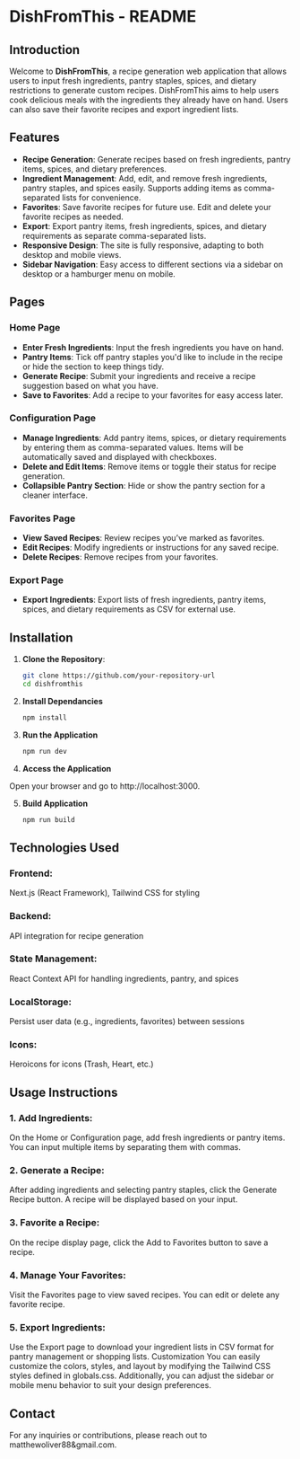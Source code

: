 # DishFromThis - README

## Introduction

Welcome to **DishFromThis**, a recipe generation web application that allows users to input fresh ingredients, pantry staples, spices, and dietary restrictions to generate custom recipes. DishFromThis aims to help users cook delicious meals with the ingredients they already have on hand. Users can also save their favorite recipes and export ingredient lists.

## Features

- **Recipe Generation**: Generate recipes based on fresh ingredients, pantry items, spices, and dietary preferences.
- **Ingredient Management**: Add, edit, and remove fresh ingredients, pantry staples, and spices easily. Supports adding items as comma-separated lists for convenience.
- **Favorites**: Save favorite recipes for future use. Edit and delete your favorite recipes as needed.
- **Export**: Export pantry items, fresh ingredients, spices, and dietary requirements as separate comma-separated lists.
- **Responsive Design**: The site is fully responsive, adapting to both desktop and mobile views.
- **Sidebar Navigation**: Easy access to different sections via a sidebar on desktop or a hamburger menu on mobile.

## Pages

### Home Page
- **Enter Fresh Ingredients**: Input the fresh ingredients you have on hand.
- **Pantry Items**: Tick off pantry staples you'd like to include in the recipe or hide the section to keep things tidy.
- **Generate Recipe**: Submit your ingredients and receive a recipe suggestion based on what you have.
- **Save to Favorites**: Add a recipe to your favorites for easy access later.

### Configuration Page
- **Manage Ingredients**: Add pantry items, spices, or dietary requirements by entering them as comma-separated values. Items will be automatically saved and displayed with checkboxes.
- **Delete and Edit Items**: Remove items or toggle their status for recipe generation.
- **Collapsible Pantry Section**: Hide or show the pantry section for a cleaner interface.

### Favorites Page
- **View Saved Recipes**: Review recipes you’ve marked as favorites.
- **Edit Recipes**: Modify ingredients or instructions for any saved recipe.
- **Delete Recipes**: Remove recipes from your favorites.

### Export Page
- **Export Ingredients**: Export lists of fresh ingredients, pantry items, spices, and dietary requirements as CSV for external use.

## Installation

1. **Clone the Repository**:
   ```bash
   git clone https://github.com/your-repository-url
   cd dishfromthis
   ```

2. **Install Dependancies**
    ```bash
    npm install
    ```

3. **Run the Application**
    ```bash
   npm run dev
   ```

4. **Access the Application**

Open your browser and go to http://localhost:3000. 
    
5. **Build Application**
    ```bash
    npm run build
    ```

## Technologies Used
### Frontend: 
Next.js (React Framework), Tailwind CSS for styling
### Backend: 
API integration for recipe generation
### State Management: 
React Context API for handling ingredients, pantry, and spices
### LocalStorage: 
Persist user data (e.g., ingredients, favorites) between sessions
### Icons: 
Heroicons for icons (Trash, Heart, etc.)

## Usage Instructions
### 1. Add Ingredients:

On the Home or Configuration page, add fresh ingredients or pantry items. You can input multiple items by separating them with commas.
### 2. Generate a Recipe:

After adding ingredients and selecting pantry staples, click the Generate Recipe button. A recipe will be displayed based on your input.
### 3. Favorite a Recipe:

On the recipe display page, click the Add to Favorites button to save a recipe.
### 4. Manage Your Favorites:

Visit the Favorites page to view saved recipes. You can edit or delete any favorite recipe.
### 5. Export Ingredients:

Use the Export page to download your ingredient lists in CSV format for pantry management or shopping lists.
Customization
You can easily customize the colors, styles, and layout by modifying the Tailwind CSS styles defined in globals.css. Additionally, you can adjust the sidebar or mobile menu behavior to suit your design preferences.

## Contact
For any inquiries or contributions, please reach out to matthewoliver88&gmail.com.